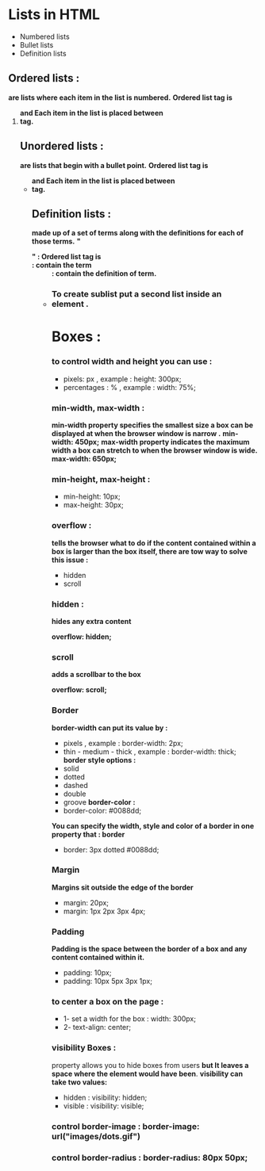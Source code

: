 # Lists in HTML 

* Numbered lists
* Bullet lists
* Definition lists

## Ordered lists :
**are lists where each item in the list is numbered.**
**Ordered list tag is <ol> and Each item in the list is placed between <li> tag.**

## Unordered lists :
**are lists that begin with a bullet point.**
**Ordered list tag is <ul> and Each item in the list is placed between <li> tag.**

## Definition lists :
 **made up of a set of terms along with the definitions for each of those terms.**
**"<dl>" : Ordered list tag is**
**<dt> : contain the term**
**<dd> : contain the definition of term.**

### To create sublist put a second list inside an <li> element .






# Boxes :
### to control width and height you can use :
* pixels: px , example : height: 300px; 
* percentages : % , example : width: 75%;

### min-width, max-width :
**min-width property specifies the smallest size a box can be displayed at when the browser window is narrow .**
**min-width: 450px;**
**max-width property indicates the maximum width a box can stretch to when the browser window is wide.**
**max-width: 650px;**

### min-height, max-height :
* min-height: 10px;
* max-height: 30px;

### overflow :
**tells the browser what to do if the content contained within a box is larger than the box itself, there are tow way to solve this issue :**
* hidden
* scroll

### hidden :
**hides any extra content**

**overflow: hidden;**

### scroll 
**adds a scrollbar to the box**

**overflow: scroll;**

### Border
**border-width can put its value by :**
* pixels , example : border-width: 2px;
* thin - medium - thick , example : border-width: thick;
**border style options :**
* solid
* dotted
* dashed
* double
* groove
**border-color :**
* border-color: #0088dd;

**You can specify the width, style and color of a border in one property that : border**
* border: 3px dotted #0088dd;

### Margin
**Margins sit outside the edge of the border**
* margin: 20px;
* margin: 1px 2px 3px 4px;


### Padding
**Padding is the space between the border of a box and any content contained within it.**
* padding: 10px;
* padding: 10px 5px 3px 1px;

### to center a box on the page :
* 1- set a width for the box : width: 300px;
* 2- text-align: center;

### visibility Boxes :
property allows you to hide boxes from users **but It leaves a space where the element would have been**.
**visibility can take two values:**
* hidden : visibility: hidden;
* visible : visibility: visible;

### control border-image : border-image: url("images/dots.gif")
### control border-radius : border-radius: 80px 50px;

